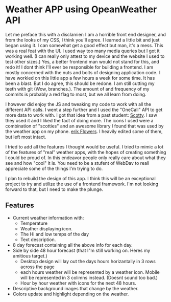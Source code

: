 
# Weather APP using OpeanWeather API

 Let me preface this with a disclamier:  I am a horrible front end designer, and from the looks of my CSS, I think you'll agree. I learned a little bit and just began using it. I can somewhat get a good effect but man, it's a mess. This was a real feat with the UI. I used way too many media queries but I got it working well. (I can really only attest to my device and the website I used to test other sizes.) Yes, a better frontend man would not stand for this, and redo it! I dont think I'll ever be responsible for building a frontend. I am mostly concerned with the nuts and bolts of designing application code. I have workied on this little app a few hours a week for some time. It has been a blast. But I do agree, this should be redone. I am still cutting my teeth with git (Wow, branches.). The amount of and frequency of my commits is probably a red flag to most, but we all learn from doing. 

 I however did enjoy the JS and tweaking my code to work with all the different API calls. I went a step further and I used the "OneCall" API to get more data to work with. I got that idea from a past student: [Scotty](https://github.com/bscottnz/weather-app). I saw they used it and I liked the fact of doing more. The icons I used were a combination of "scotties" and an awesome library I found that was used by the weather app on my phone. [erik Flowers](https://erikflowers.github.io/weather-icons/). I heavily edited some of them, but left most intact.

I tried to add all the features I thought would be useful. I tried to mimic a lot of the features of "real" weather apps, with the hopes of creating something I could be proud of. In this endeavor people only really care about what they see and how "cool" it is. You need to be a stufent of WebDav to reall appreciate some of the things I'm trying to do.

I plan to rebuild the design of this app. I think this will be an exceptional project to try and utilize the use of a frontend framework. I'm not looking forward to that, but I need to make the plunge.

## Features
 - Current weather information with:
   - Temperature
   - Weather displaying icon.
   - The Hi and low temps of the day
   - Text description.
 - 8 day forecast containing all the above info for each day.
 - Side by side 48 hour forecast (that I"m still working on. Heres my amitious target.)
   - Desktop design will lay out the days hours horizantally in 3 rows across the page
   - each hours weather will be represented by a weather icon.
    Mobile will be represented in 3 colimns instead. (Doesnt sound too bad.)
   - Hour by hour weather with icons for the next 48 hours.
 - Descriptive background inages that change by the weather.
 - Colors update and highlight depending on the weather.